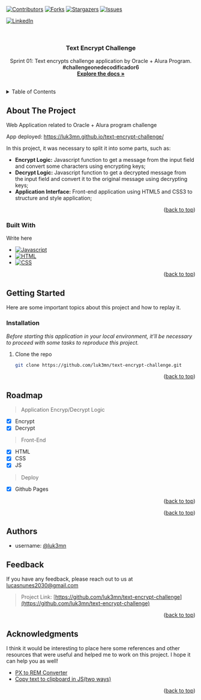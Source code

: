 <a name="text-encrypt-challenge"></a>

[![Contributors][contributors-shield]][contributors-url]
[![Forks][forks-shield]][forks-url]
[![Stargazers][stars-shield]][stars-url]
[![Issues][issues-shield]][issues-url]
<!-- [![MIT License][license-shield]][license-url] -->
[![LinkedIn][linkedin-shield]][linkedin-url]



<!-- PROJECT LOGO -->
<br />
<div align="center">
  <a href="https://github.com/luk3mn/todolist">
    <!-- <img src="https://assets.materialup.com/uploads/fe759ee3-4f24-4e41-ab3d-036ad6845c88/preview" alt="Logo" width="80" height="80"> -->
  </a>

  <h3 align="center">Text Encrypt Challenge</h3>

  <p align="center">
    Sprint 01: Text encrypts challenge application by Oracle + Alura Program. <span style="font-weight: 600;">#challengeonedecodificador6</span>
    <br />
    <a href="https://github.com/luk3mn/todolist/README.md"><strong>Explore the docs »</strong></a>
    <br />
    <br />
  </p>
</div>



<!-- TABLE OF CONTENTS -->
<details>
  <summary>Table of Contents</summary>
  <ol>
    <li>
      <a href="#about-the-project">About The Project</a>
      <ul>
        <li><a href="#built-with">Built With</a></li>
      </ul>
    </li>
    <li>
      <a href="#getting-started">Getting Started</a>
      <ul>
        <!-- <li><a href="#prerequisites">Prerequisites</a></li> -->
        <li><a href="#installation">Installation</a></li>
      </ul>
    </li>
    <!-- <li><a href="#usage">Usage</a></li> -->
    <li><a href="#roadmap">Roadmap</a></li>
    <li><a href="#authors">Authors</a></li>
    <li><a href="#feedback">Feedback</a></li>
    <li><a href="#acknowledgments">Acknowledgments</a></li>
  </ol>
</details>



<!-- ABOUT THE PROJECT -->
## About The Project

<p align="justify">
  Web Application related to Oracle + Alura program challenge
  
  App deployed: https://luk3mn.github.io/text-encrypt-challenge/

  In this project, it was necessary to split it into some parts, such as: 
  - **Encrypt Logic:** Javascript function to get a message from the input field and convert some characters using encrypting keys;
  - **Decrypt Logic:** Javascript function to get a decrypted message from the input field and convert it to the original message using decrypting keys;
  - **Application Interface:** Front-end application using HTML5 and CSS3 to structure and style application;
</p> 


<p align="right">(<a href="#text-encrypt-challenge">back to top</a>)</p>



### Built With

Write here

* [![Javascript][Javascript]][Javascript-url]
* [![HTML][HTML]][HTML-url]
* [![CSS][CSS]][CSS-url]

<p align="right">(<a href="#text-encrypt-challenge">back to top</a>)</p>



<!-- GETTING STARTED -->
## Getting Started

Here are some important topics about this project and how to replay it.

### Installation

_Before starting this application in your local environment, it'll be necessary to proceed with some tasks to reproduce this project._

1. Clone the repo
   ```sh
   git clone https://github.com/luk3mn/text-encrypt-challenge.git
   ```

<p align="right">(<a href="#text-encrypt-challenge">back to top</a>)</p>



<!-- USAGE EXAMPLES -->
<!-- ## Usage / Examples -->

<!-- ### Screenshots

![App Screenshot](https://via.placeholder.com/468x300?text=App+Screenshot+Here) -->



<!-- ROADMAP -->
## Roadmap

> Application Encryp/Decrypt Logic
- [x] Encrypt 
- [x] Decrypt

> Front-End
- [x] HTML
- [x] CSS
- [x] JS

> Deploy
- [x] Github Pages

<p align="right">(<a href="#text-encrypt-challenge">back to top</a>)</p>

<!-- ## Lessons Learned

What did you learn while building this project? What challenges did you face and how did you overcome them? -->

<!-- LICENSE -->
<!-- ## License -->

<!-- Distributed under the MIT License. See `LICENSE.txt` for more information. -->

<p align="right">(<a href="#text-encrypt-challenge">back to top</a>)</p>


<!-- CONTACT -->
## Authors

- username: [@luk3mn](https://www.github.com/luk3mn)

## Feedback

If you have any feedback, please reach out to us at lucasnunes2030@gmail.com

> Project Link: [https://github.com/luk3mn/text-encrypt-challenge](https://github.com/luk3mn/text-encrypt-challenge)

<p align="right">(<a href="#text-encrypt-challenge">back to top</a>)</p>


<!-- ACKNOWLEDGMENTS -->
## Acknowledgments

I think it would be interesting to place here some references and other resources that were useful and helped me to work on this project. I hope it can help you as well!
* [PX to REM Converter](https://codebeautify.org/px-to-rem-converter)
* [Copy text to clipboard in JS(two ways) ](https://dev.to/0shuvo0/copy-text-to-clipboard-in-jstwo-ways-1pn1)


<p align="right">(<a href="#text-encrypt-challenge">back to top</a>)</p>



<!-- MARKDOWN LINKS & IMAGES --
<!-- https://www.markdownguide.org/basic-syntax/#reference-style-links -->
[contributors-shield]: https://img.shields.io/github/contributors/luk3mn/text-encrypt-challenge.svg?style=for-the-badge
[contributors-url]: https://github.com/luk3mn/text-encrypt-challenge/graphs/contributors
[issues-shield]: https://img.shields.io/github/issues/luk3mn/text-encrypt-challenge.svg?style=for-the-badge
[issues-url]: https://github.com/luk3mn/text-encrypt-challenge/issues
[forks-shield]: https://img.shields.io/github/forks/luk3mn/text-encrypt-challenge.svg?style=for-the-badge
[forks-url]: https://github.com/luk3mn/text-encrypt-challenge/network/members
[stars-shield]: https://img.shields.io/github/stars/luk3mn/text-encrypt-challenge.svg?style=for-the-badge
[stars-url]: https://github.com/luk3mn/text-encrypt-challenge/stargazers
[license-shield]: https://img.shields.io/github/license/othneildrew/Best-README-Template.svg?style=for-the-badge
[license-url]: https://github.com/luk3mn/text-encrypt-challenge/blob/master/LICENSE
[linkedin-shield]: https://img.shields.io/badge/-LinkedIn-black.svg?style=for-the-badge&logo=linkedin&colorB=555
[linkedin-url]: https://www.linkedin.com/in/lucasmaues/
[general-code-screenshot]: assets/general-project.png

<!-- Stack Shields -->
[Javascript]: https://img.shields.io/badge/JavaScript-F7DF1E?style=for-the-badge&logo=javascript&logoColor=black
[Javascript-url]: https://developer.mozilla.org/pt-BR/docs/Web/JavaScript
[HTML]: https://img.shields.io/badge/HTML5-E34F26?style=for-the-badge&logo=html5&logoColor=white
[HTML-url]: https://developer.mozilla.org/pt-BR/docs/Web/HTML
[CSS]: https://img.shields.io/badge/CSS-239120?&style=for-the-badge&logo=css3&logoColor=white
[CSS-url]: https://developer.mozilla.org/pt-BR/docs/Web/CSS